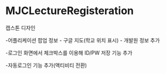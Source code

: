 # MJCLectureRegisteration
캡스톤 디자인

-어플리케이션 팝업 정보 - 구글 지도(학교 위치 표시)
                      - 개발원 정보 추가

-로그인 화면에서 체크박스를 이용해 ID/PW 저장 기능 추가

-자동로그인 기능 추가(액티비티 전환)
